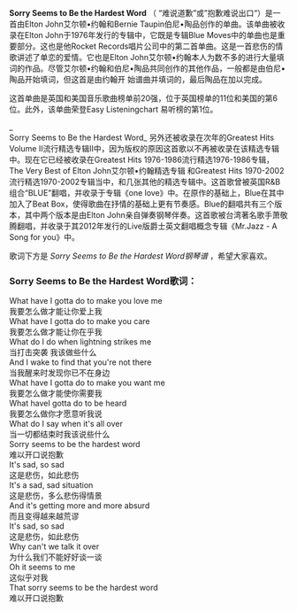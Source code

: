 

**Sorry Seems to Be the Hardest Word** （ “难说道歉”或”抱歉难说出口“）是一首由Elton
John艾尔顿•约翰和Bernie Taupin伯尼•陶品创作的单曲。该单曲被收录在Elton John于1976年发行的专辑中，它既是专辑Blue
Moves中的单曲也是重要部分。这也是他Rocket Records唱片公司中的第二首单曲。这是一首悲伤的情歌讲述了单恋的爱情。它也是Elton
John艾尔顿•约翰本人为数不多的进行大量填词的作品。尽管艾尔顿•约翰和伯尼•陶品共同创作的其他作品，一般都是由伯尼•陶品开始填词，但这首是由约翰开
始谱曲并填词的，最后陶品在加以完成。

  
这首单曲是英国和美国音乐歌曲榜单前20强，位于英国榜单的11位和美国的第6位。此外，该单曲荣登Easy Listeningchart 易听榜的第1位。

_  
Sorry Seems to Be the Hardest Word_ 另外还被收录在次年的Greatest Hits Volume
II流行精选专辑II中，因为版权的原因这首歌以不再被收录在该精选专辑中。现在它已经被收录在Greatest Hits
1976-1986流行精选1976-1986专辑，The Very Best of Elton John艾尔顿•约翰精选专辑 和Greatest Hits
1970-2002流行精选1970-2002专辑当中，和几张其他的精选专辑中。这首歌曾被英国R&B组合“BLUE”翻唱，并收录于专辑《one
love》中。在原作的基础上，Blue在其中加入了Beat Box，使得歌曲在抒情的基础上更有节奏感。Blue的翻唱共有三个版本，其中两个版本是由Elton
John亲自弹奏钢琴伴奏。这首歌被台湾著名歌手萧敬腾翻唱，并收录于其2012年发行的Live版爵士英文翻唱概念专辑《Mr.Jazz - A Song for
you》中。

  
歌词下方是 _Sorry Seems to Be the Hardest Word钢琴谱_ ，希望大家喜欢。

### Sorry Seems to Be the Hardest Word歌词：

What have I gotta do to make you love me  
我要怎么做才能让你爱上我  
What have I gotta do to make you care  
我要怎么做才能让你在乎我  
What do I do when lightning strikes me  
当打击突袭 我该做些什么  
And I wake to find that you're not there  
当我醒来时发现你已不在身边  
What have I gotta do to make you want me  
我要怎么做才能使你需要我  
What haveI gotta do to be heard  
我要怎么做你才愿意听我说  
What do I say when it's all over  
当一切都结束时我该说些什么  
Sorry seems to be the hardest word  
难以开口说抱歉  
It's sad, so sad  
这是悲伤，如此悲伤  
It's a sad, sad situation  
这是悲伤，多么悲伤得情景  
And it's getting more and more absurd  
而且变得越来越荒谬  
It's sad, so sad  
这是悲伤，如此悲伤  
Why can't we talk it over  
为什么我们不能好好谈一谈  
Oh it seems to me  
这似乎对我  
That sorry seems to be the hardest word  
难以开口说抱歉

